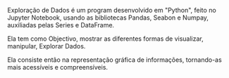 Exploração de Dados é um program desenvolvido em "Python", feito no Jupyter Notebook, usando as bibliotecas Pandas, Seabon e Numpay, auxiliadas pelas Series e DataFrame.

Ela tem como Objectivo, mostrar as diferentes formas de visualizar, manipular, Explorar Dados.

Ela consiste então na representação gráfica de informações, tornando-as mais acessíveis e compreensíveis.
